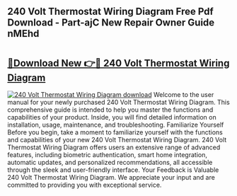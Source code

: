 ## 240 Volt Thermostat Wiring Diagram Free Pdf Download - Part-ajC New Repair Owner Guide nMEhd

# <h2><a href="http://dfhbne.blite.top/?on=240+Volt+Thermostat+Wiring+Diagram">🔗Download New 👉🔴 240 Volt Thermostat Wiring Diagram</a></h2>

[![240 Volt Thermostat Wiring Diagram download](https://i.imgur.com/lujVjoI.png)](http://dfhbne.blite.top/?on=240+Volt+Thermostat+Wiring+Diagram)
Welcome to the user manual for your newly purchased 240 Volt Thermostat Wiring Diagram. This comprehensive guide is intended to help you master the functions and capabilities of your product. Inside, you will find detailed information on installation, usage, maintenance, and troubleshooting. Familiarize Yourself Before you begin, take a moment to familiarize yourself with the functions and capabilities of your new 240 Volt Thermostat Wiring Diagram. 240 Volt Thermostat Wiring Diagram offers users an extensive range of advanced features, including biometric authentication, smart home integration, automatic updates, and personalized recommendations, all accessible through the sleek and user-friendly interface. Your Feedback is Valuable 240 Volt Thermostat Wiring Diagram. We appreciate your input and are committed to providing you with exceptional service.
